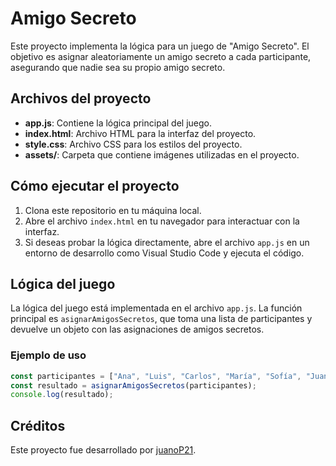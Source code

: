 # Amigo Secreto

Este proyecto implementa la lógica para un juego de "Amigo Secreto". El objetivo es asignar aleatoriamente un amigo secreto a cada participante, asegurando que nadie sea su propio amigo secreto.

## Archivos del proyecto

- **app.js**: Contiene la lógica principal del juego.
- **index.html**: Archivo HTML para la interfaz del proyecto.
- **style.css**: Archivo CSS para los estilos del proyecto.
- **assets/**: Carpeta que contiene imágenes utilizadas en el proyecto.

## Cómo ejecutar el proyecto

1. Clona este repositorio en tu máquina local.
2. Abre el archivo `index.html` en tu navegador para interactuar con la interfaz.
3. Si deseas probar la lógica directamente, abre el archivo `app.js` en un entorno de desarrollo como Visual Studio Code y ejecuta el código.

## Lógica del juego

La lógica del juego está implementada en el archivo `app.js`. La función principal es `asignarAmigosSecretos`, que toma una lista de participantes y devuelve un objeto con las asignaciones de amigos secretos.

### Ejemplo de uso

```javascript
const participantes = ["Ana", "Luis", "Carlos", "María", "Sofía", "Juan"];
const resultado = asignarAmigosSecretos(participantes);
console.log(resultado);
```

## Créditos

Este proyecto fue desarrollado por [juanoP21](https://github.com/juanoP21).
